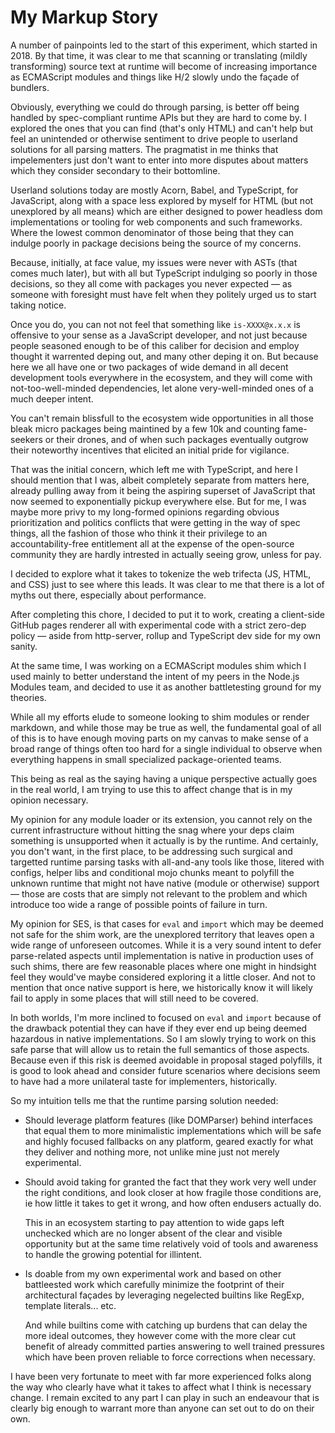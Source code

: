 ﻿# My Markup Story

A number of painpoints led to the start of this experiment, which started in 2018. By that time, it was clear to me that scanning or translating (mildly transforming) source text at runtime will become of increasing importance as ECMAScript modules and things like H/2 slowly undo the façade of bundlers.

Obviously, everything we could do through parsing, is better off being handled by spec-compliant runtime APIs but they are hard to come by. I explored the ones that you can find (that's only HTML) and can't help but feel an unintended or otherwise sentiment to drive people to userland solutions for all parsing matters. The pragmatist in me thinks that impelementers just don't want to enter into more disputes about matters which they consider secondary to their bottomline.

Userland solutions today are mostly Acorn, Babel, and TypeScript, for JavaScript, along with a space less explored by myself for HTML (but not unexplored by all means) which are either designed to power headless dom implementations or tooling for web components and such frameworks. Where the lowest common denominator of those being that they can indulge poorly in package decisions being the source of my concerns.

Because, initially, at face value, my issues were never with ASTs (that comes much later), but with all but TypeScript indulging so poorly in those decisions, so they all come with packages you never expected — as someone with foresight must have felt when they politely urged us to start taking notice.

Once you do, you can not not feel that something like `is-XXXX@x.x.x` is offensive to your sense as a JavaScript developer, and not just because people seasoned enough to be of this caliber for decision and employ thought it warrented deping out, and many other deping it on. But because here we all have one or two packages of wide demand in all decent development tools everywhere in the ecosystem, and they will come with not-too-well-minded dependencies, let alone very-well-minded ones of a much deeper intent.

You can't remain blissfull to the ecosystem wide opportunities in all those bleak micro packages being maintined by a few 10k and counting fame-seekers or their drones, and of when such packages eventually outgrow their noteworthy incentives that elicited an initial pride for vigilance.

That was the initial concern, which left me with TypeScript, and here I should mention that I was, albeit completely separate from matters here, already pulling away from it being the aspiring superset of JavaScript that now seemed to exponentially pickup everywhere else. But for me, I was maybe more privy to my long-formed opinions regarding obvious prioritization and politics conflicts that were getting in the way of spec things, all the fashion of those who think it their privilege to an accountability-free entitlement all at the expense of the open-source community they are hardly intrested in actually seeing grow, unless for pay.

I decided to explore what it takes to tokenize the web trifecta (JS, HTML, and CSS) just to see where this leads. It was clear to me that there is a lot of myths out there, especially about performance.

After completing this chore, I decided to put it to work, creating a client-side GitHub pages renderer all with experimental code with a strict zero-dep policy — aside from http-server, rollup and TypeScript dev side for my own sanity.

At the same time, I was working on a ECMAScript modules shim which I used mainly to better understand the intent of my peers in the Node.js Modules team, and decided to use it as another battletesting ground for my theories.

While all my efforts elude to someone looking to shim modules or render markdown, and while those may be true as well, the fundamental goal of all of this is to have enough moving parts on my canvas to make sense of a broad range of things often too hard for a single individual to observe when everything happens in small specialized package-oriented teams.

This being as real as the saying having a unique perspective actually goes in the real world, I am trying to use this to affect change that is in my opinion necessary.

My opinion for any module loader or its extension, you cannot rely on the current infrastructure without hitting the snag where your deps claim something is unsupported when it actually is by the runtime. And certainly, you don't want, in the first place, to be addressing such surgical and targetted runtime parsing tasks with all-and-any tools like those, litered with configs, helper libs and conditional mojo chunks meant to polyfill the unknown runtime that might not have native (module or otherwise) support — those are costs that are simply not relevant to the problem and which introduce too wide a range of possible points of failure in turn.

My opinion for SES, is that cases for `eval` and `import` which may be deemed not safe for the shim work, are the unexplored territory that leaves open a wide range of unforeseen outcomes. While it is a very sound intent to defer parse-related aspects until implementation is native in production uses of such shims, there are few reasonable places where one might in hindsight feel they would've maybe considered exploring it a little closer. And not to mention that once native support is here, we historically know it will likely fail to apply in some places that will still need to be covered.

In both worlds, I'm more inclined to focused on `eval` and `import` because of the drawback potential they can have if they ever end up being deemed hazardous in native implementations. So I am slowly trying to work on this safe parse that will allow us to retain the full semantics of those aspects. Because even if this risk is deemed avoidable in proposal staged polyfills, it is good to look ahead and consider future scenarios where decisions seem to have had a more unilateral taste for implementers, historically.

So my intuition tells me that the runtime parsing solution needed:

- Should leverage platform features (like DOMParser) behind interfaces that equal them to more minimalistic implementations which will be safe and highly focused fallbacks on any platform, geared exactly for what they deliver and nothing more, not unlike mine just not merely experimental.

- Should avoid taking for granted the fact that they work very well under the right conditions, and look closer at how fragile those conditions are, ie how little it takes to get it wrong, and how often endusers actually do.

  This in an ecosystem starting to pay attention to wide gaps left unchecked which are no longer absent of the clear and visible opportunity but at the same time relatively void of tools and awareness to handle the growing potential for illintent.

- Is doable from my own experimental work and based on other battleested work which carefully minimize the footprint of their architectural façades by leveraging negelected builtins like RegExp, template literals... etc.

  And while builtins come with catching up burdens that can delay the more ideal outcomes, they however come with the more clear cut benefit of already committed parties answering to well trained pressures which have been proven reliable to force corrections when necessary.

I have been very fortunate to meet with far more experienced folks along the way who clearly have what it takes to affect what I think is necessary change. I remain excited to any part I can play in such an endeavour that is clearly big enough to warrant more than anyone can set out to do on their own.

<!--

Stuff I don't mind sharing and later realize that other might should go here…

- Sure, I missed working with others, and very desprately too, and even technically all the same, because I was not as experienced as most people I connected with on a weekly or bi-weekly basis. The benefit of the relatively more ample time, depth of field, and unilaterality afforded me a lot of room to stay on task (which for someone like me is an oxymoron).

- Being of a single human interface and one temporarily (ie 2016-2018) in a state of often being temporarily out of service (due to human interface matters), I was forced to work in small chunks and forced to avoid lavish README docs and stick to the basics. What I learned on my own was that people that don't learn enough on their own tend to make it in the world a lot faster, but also be much more loose at it so that one day someone somewhere will be sitting at home and they will start noticing the loose stuff, and having one of two intents… So, I only know which one was mine.

- While my quest was mostly driven by my thirst for knowledge, which was about the only healthy way for me to make small progress on my temporary set back,it was still sometimes briefly driven out financial or material pressures, but never enough that they actually kept me distracted long enough to appreciate short-term gains where things I have already noticed continue to show up unscathed, eventually pulling me right back.

-->
